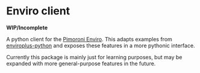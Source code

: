 # Enviro client
**WIP/Incomplete**

A python client for the [Pimoroni Enviro](https://shop.pimoroni.com/products/enviro?variant=31155658489939).
This adapts examples from [enviroplus-python](https://github.com/pimoroni/enviroplus-python)
and exposes these features in a more pythonic interface.

Currently this package is mainly just for learning purposes, but may be expanded with more
general-purpose features in the future.